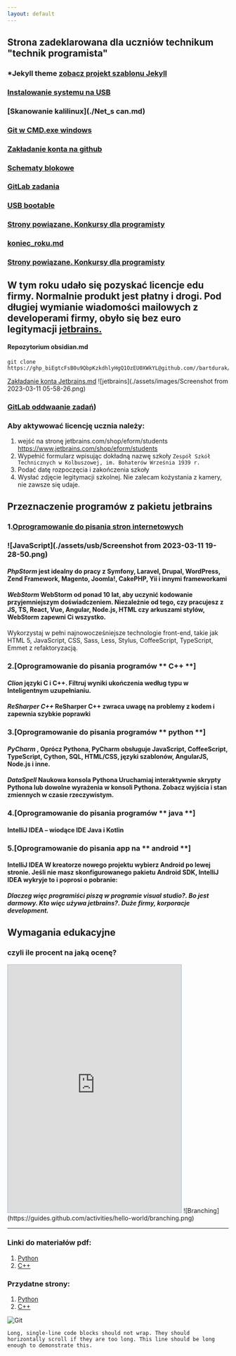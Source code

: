 ```yaml
---
layout: default
---
```

## Strona zadeklarowana dla uczniów technikum "technik programista" 
### *Jekyll theme  [zobacz projekt szablonu Jekyll](http://pages-themes.github.io/hacker) 
### [Instalowanie systemu na USB](https://pbud.blogspot.com/2023/03/usb-pendrive-clion.html)
### [Skanowanie kalilinux](./Net_s can.md)
### [Git w CMD.exe windows ](./git_windows.md)
### [Zakładanie konta na github](./another-page.md)
### [Schematy blokowe](./algorytmy.md)
### [GitLab zadania](./pisanie_zadan.md)
### [USB bootable](./usbboot.md)
### [Strony powiązane. Konkursy dla programisty](http://programista1a.site)
### [koniec_roku.md](koniec_roku.md)
### [Strony powiązane. Konkursy dla programisty](http://durak.tech)
##  W tym roku udało się pozyskać licencje edu firmy. Normalnie produkt jest płatny i drogi. Pod długiej wymianie wiadomości mailowych z developerami firmy, obyło się bez euro legitymacji [jetbrains.](https://www.jetbrains.com/products)

#### Repozytorium obsidian.md
```
git clone https://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@github.com//bartdurak/mud_gra.git

```

<!-- Google tag (gtag.js) -->
<script async src="[https://www.googletagmanager.com/gtag/js?id=G-0ZDLN5MCQ1](https://mechatronikaedu.blogspot.com)"></script>
<script>
  window.dataLayer = window.dataLayer || [];
  function gtag(){dataLayer.push(arguments);}
  gtag('js', new Date());

  gtag('config', 'G-0ZDLN5MCQ1');
</script>

[Zakładanie konta Jetbrains.md](./Zakladanie_konta_jetbrains.md)
![jetbrains](./assets/images/Screenshot from 2023-03-11 05-58-26.png)
### [GitLab oddwaanie zadań](./pisanie_zadan.md))
### Aby aktywować licencję ucznia należy:
1. wejść na stronę jetbrains.com/shop/eform/students https://www.jetbrains.com/shop/eform/students
2. Wypełnić formularz wpisując dokładną nazwę szkoły ```Zespół Szkół Technicznych w Kolbuszowej, im. Bohaterów Września 1939 r.```
3. Podać datę rozpoczęcia i zakończenia szkoły
4. Wysłać zdjęcie legitymacji szkolnej. Nie zalecam kożystania z kamery, nie zawsze się udaje.
## Przeznaczenie programów z pakietu  jetbrains
### 1.[Oprogramowanie do pisania stron **internetowych**](./https://www.jetbrains.com/phpstorm/)
### ![JavaScript](./assets/usb/Screenshot from 2023-03-11 19-28-50.png)
#### *PhpStorm*   jest idealny do pracy z Symfony, Laravel, Drupal, WordPress, Zend Framework, Magento, **Joomla!**, CakePHP, Yii i innymi frameworkami
#### *WebStorm*   WebStorm od ponad 10 lat, aby uczynić kodowanie przyjemniejszym doświadczeniem. Niezależnie od tego, czy pracujesz z JS, TS, React, Vue, Angular, Node.js, HTML czy arkuszami stylów, WebStorm zapewni Ci wszystko.
Wykorzystaj w pełni najnowocześniejsze technologie front-end, takie jak HTML 5, JavaScript, CSS, Sass, Less, Stylus, CoffeeScript, TypeScript, Emmet z refaktoryzacją.
### 2.[Oprogramowanie do pisania programów ** C++ **]
#### *Clion*   języki C i C++. Filtruj wyniki ukończenia według typu w Inteligentnym uzupełnianiu.
#### *ReSharper C++*   ReSharper C++ zwraca uwagę na problemy z kodem i zapewnia szybkie poprawki
### 3.[Oprogramowanie do pisania programów ** python **] 
#### *PyCharm* , Oprócz Pythona, PyCharm obsługuje JavaScript, CoffeeScript, TypeScript, Cython, SQL, HTML/CSS, języki szablonów, AngularJS, Node.js i inne.
#### *DataSpell*   Naukowa konsola Pythona Uruchamiaj interaktywnie skrypty Pythona lub dowolne wyrażenia w konsoli Pythona. Zobacz wyjścia i stan zmiennych w czasie rzeczywistym.
### 4.[Oprogramowanie do pisania programów ** java **]
#### IntelliJ IDEA – wiodące IDE Java i Kotlin
### 5.[Oprogramowanie do pisania app na ** android **]
####  IntelliJ IDEA W kreatorze nowego projektu wybierz Android po lewej stronie. Jeśli nie masz skonfigurowanego pakietu Android SDK, IntelliJ IDEA wykryje to i poprosi o pobranie:
***Dlaczeg więc programiści piszą w programie visual studio?. Bo jest darmowy.  Kto więc używa jetbrains?.  Duże firmy, korporacje development.***

##  Wymagania edukacyjne
### czyli ile procent na jaką ocenę?
<iframe src="https://show.zohopublic.com/publish/pegpr4079fd7e682f44f49a7cd26c86763a6d" height="563" width="395" name="_Przedmiotowy%20system%20oceniania%20Programista%20w%205%20letnim%20toku%20nauczania" scrolling=no frameBorder="0" style="border:1px solid #AABBCC" allowfullscreen="true" mozallowfullscreen="true" webkitallowfullscreen="true"></iframe>
![Branching](https://guides.github.com/activities/hello-world/branching.png)

* * *

### Linki do materiałów pdf:

1. [Python](https://drive.google.com/drive/folders/13pR3LL6UMCNZz09_yeIj3gIQRAQDXww3?usp=share_link)
2. [C++](https://docs.google.com/document/d/1ZwpNzletq-gW2Pj4nE3uNbVGeXjvHTOL/edit?usp=sharing&ouid=117430536303352971908&rtpof=true&sd=true)

### Przydatne strony:
1. [Python](https://python101.readthedocs.io/pl/latest/podstawy/index.html#materialy)
2. [C++](https://cpp0x.pl/kursy/Kurs-C++/1)


![Git](https://github.githubassets.com/images/icons/emoji/octocat.png)

```
Long, single-line code blocks should not wrap. They should horizontally scroll if they are too long. This line should be long enough to demonstrate this.
```
<!-- Google tag (gtag.js) -->
<script async src="https://www.googletagmanager.com/gtag/js?id=G-0ZDLN5MCQ1"></script>
<script>
  window.dataLayer = window.dataLayer || [];
  function gtag(){dataLayer.push(arguments);}
  gtag('js', new Date());

  gtag('config', 'G-0ZDLN5MCQ1');
</script>
